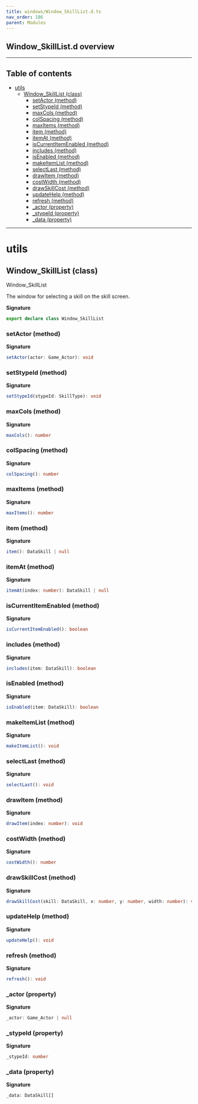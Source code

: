 ```yaml
---
title: windows/Window_SkillList.d.ts
nav_order: 186
parent: Modules
---
```


## Window_SkillList.d overview

---

<h2 class="text-delta">Table of contents</h2>

- [utils](#utils)
  - [Window_SkillList (class)](#window_skilllist-class)
    - [setActor (method)](#setactor-method)
    - [setStypeId (method)](#setstypeid-method)
    - [maxCols (method)](#maxcols-method)
    - [colSpacing (method)](#colspacing-method)
    - [maxItems (method)](#maxitems-method)
    - [item (method)](#item-method)
    - [itemAt (method)](#itemat-method)
    - [isCurrentItemEnabled (method)](#iscurrentitemenabled-method)
    - [includes (method)](#includes-method)
    - [isEnabled (method)](#isenabled-method)
    - [makeItemList (method)](#makeitemlist-method)
    - [selectLast (method)](#selectlast-method)
    - [drawItem (method)](#drawitem-method)
    - [costWidth (method)](#costwidth-method)
    - [drawSkillCost (method)](#drawskillcost-method)
    - [updateHelp (method)](#updatehelp-method)
    - [refresh (method)](#refresh-method)
    - [\_actor (property)](#_actor-property)
    - [\_stypeId (property)](#_stypeid-property)
    - [\_data (property)](#_data-property)

---

# utils

## Window_SkillList (class)

Window_SkillList

The window for selecting a skill on the skill screen.

**Signature**

```ts
export declare class Window_SkillList
```

### setActor (method)

**Signature**

```ts
setActor(actor: Game_Actor): void
```

### setStypeId (method)

**Signature**

```ts
setStypeId(stypeId: SkillType): void
```

### maxCols (method)

**Signature**

```ts
maxCols(): number
```

### colSpacing (method)

**Signature**

```ts
colSpacing(): number
```

### maxItems (method)

**Signature**

```ts
maxItems(): number
```

### item (method)

**Signature**

```ts
item(): DataSkill | null
```

### itemAt (method)

**Signature**

```ts
itemAt(index: number): DataSkill | null
```

### isCurrentItemEnabled (method)

**Signature**

```ts
isCurrentItemEnabled(): boolean
```

### includes (method)

**Signature**

```ts
includes(item: DataSkill): boolean
```

### isEnabled (method)

**Signature**

```ts
isEnabled(item: DataSkill): boolean
```

### makeItemList (method)

**Signature**

```ts
makeItemList(): void
```

### selectLast (method)

**Signature**

```ts
selectLast(): void
```

### drawItem (method)

**Signature**

```ts
drawItem(index: number): void
```

### costWidth (method)

**Signature**

```ts
costWidth(): number
```

### drawSkillCost (method)

**Signature**

```ts
drawSkillCost(skill: DataSkill, x: number, y: number, width: number): void
```

### updateHelp (method)

**Signature**

```ts
updateHelp(): void
```

### refresh (method)

**Signature**

```ts
refresh(): void
```

### \_actor (property)

**Signature**

```ts
_actor: Game_Actor | null
```

### \_stypeId (property)

**Signature**

```ts
_stypeId: number
```

### \_data (property)

**Signature**

```ts
_data: DataSkill[]
```
